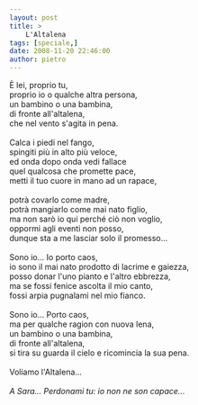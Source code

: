 ```yaml
---
layout: post
title: >
    L'Altalena
tags: [speciale,]
date: 2008-11-20 22:46:00
author: pietro
---
```

È lei, proprio tu,<br/>proprio io o qualche altra persona,<br/>un bambino o una bambina,<br/>di fronte all'altalena,<br/>che nel vento s'agita in pena.<br/><br/>Calca i piedi nel fango,<br/>spingiti più in alto più veloce,<br/>ed onda dopo onda vedi fallace<br/>quel qualcosa che promette pace,<br/>metti il tuo cuore in mano ad un rapace,<br/><br/>potrà covarlo come madre,<br/>potrà mangiarlo come mai nato figlio,<br/>ma non sarò io qui perché ciò non voglio,<br/>oppormi agli eventi non posso,<br/>dunque sta a me lasciar solo il promesso...<br/><br/>Sono io... Io porto caos,<br/>io sono il mai nato prodotto di lacrime e gaiezza,<br/>posso donar l'uno pianto e l'altro ebbrezza,<br/>ma se fossi fenice ascolta il mio canto,<br/>fossi arpia pugnalami nel mio fianco.<br/><br/>Sono io... Porto caos,<br/>ma per qualche ragion con nuova lena,<br/>un bambino o una bambina,<br/>di fronte all'altalena,<br/>si tira su guarda il cielo e ricomincia la sua pena.<br/><br/>Voliamo l'Altalena...<br/><br/><span style="font-style: italic">A Sara... Perdonami tu: io non ne son capace...</span>
